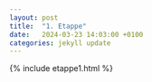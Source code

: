 ```yaml
---
layout: post
title:  "1. Etappe"
date:   2024-03-23 14:03:00 +0100
categories: jekyll update
---
```


{% include etappe1.html %}
